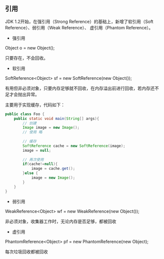 引用
-

JDK 1.2开始，在强引用（Strong Reference）的基础上，新增了软引用（Soft Reference）、弱引用（Weak Reference）、
虚引用（Phantom Reference）。

- 强引用

Object o = new Object();

只要存在，不会回收。

- 软引用

SoftReference\<Object> sf = new SoftReference(new Object());

有用但非必须对象，只要内存足够就不回收，在内存溢出前进行回收，若内存还不足才会抛出异常。

主要用于实现缓存，代码如下：

```java
public class Foo {
    public static void main(String[] args){
        // 创建
        Image image = new Image();
        // 使用 略
        
        // 缓存
        SoftReference cache = new SoftReference(image);
        image = null;
        
        // 再次使用
        if(cache!=null){
            image = cache.get();
        }else {
            image = new Image();
        }
    }
}
```

- 弱引用

WeakReference\<Object> wf = new WeakReference(new Object());

非必须对象，收集器工作时，无论内存是否足够，都被回收

- 虚引用

PhantomReference\<Object> pf = new PhantomReference(new Object);

每次垃圾回收都被回收